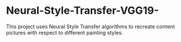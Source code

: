 # Neural-Style-Transfer-VGG19-
This project uses Neural Style Transfer algorithms to recreate content pictures with respect to different painting styles.
